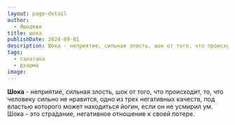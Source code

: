 ```yaml
---
layout: page-detail
author:
  - Яшодеви
title: шока
publishDate: 2024-09-01
description: Шока - неприятие, сильная злость, шок от того, что происходит, то, что человеку сильно не нравится.
tags:
  - санатана
  - дхарма
image:
---
```

**Шока** - неприятие, сильная злость, шок от того, что происходит, то, что человеку сильно не нравится, одно из трех негативных качеств, под властью которого может находиться йогин, если он не усмирил ум. Шока - это страдание, негативное отношение к своей потере.

